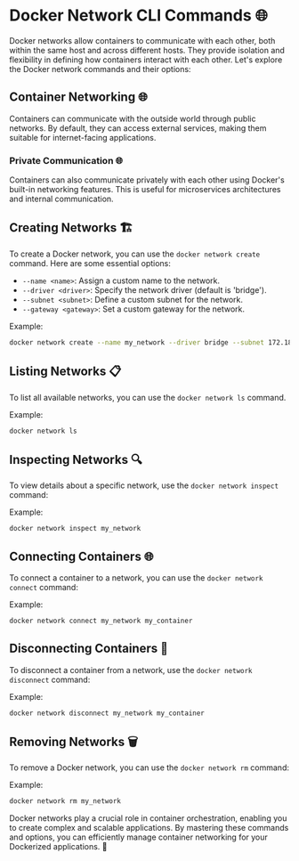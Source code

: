 # Docker Network CLI Commands 🌐

Docker networks allow containers to communicate with each other, both within the same host and across different hosts. They provide isolation and flexibility in defining how containers interact with each other. Let's explore the Docker network commands and their options:

## Container Networking 🌐

Containers can communicate with the outside world through public networks. By default, they can access external services, making them suitable for internet-facing applications.

### Private Communication 🌐

Containers can also communicate privately with each other using Docker's built-in networking features. This is useful for microservices architectures and internal communication.


## Creating Networks 🏗️

To create a Docker network, you can use the `docker network create` command. Here are some essential options:

- `--name <name>`: Assign a custom name to the network.
- `--driver <driver>`: Specify the network driver (default is 'bridge').
- `--subnet <subnet>`: Define a custom subnet for the network.
- `--gateway <gateway>`: Set a custom gateway for the network.

Example:
```bash
docker network create --name my_network --driver bridge --subnet 172.18.0.0/16 --gateway 172.18.0.1 my_network
```

## Listing Networks 📋

To list all available networks, you can use the `docker network ls` command.

Example:
```bash
docker network ls
```

## Inspecting Networks 🔍

To view details about a specific network, use the `docker network inspect` command:

Example:
```bash
docker network inspect my_network
```

## Connecting Containers 🌐

To connect a container to a network, you can use the `docker network connect` command:

Example:
```bash
docker network connect my_network my_container
```

## Disconnecting Containers 🚫

To disconnect a container from a network, use the `docker network disconnect` command:

Example:
```bash
docker network disconnect my_network my_container
```

## Removing Networks 🗑️

To remove a Docker network, you can use the `docker network rm` command:

Example:
```bash
docker network rm my_network
```

Docker networks play a crucial role in container orchestration, enabling you to create complex and scalable applications. By mastering these commands and options, you can efficiently manage container networking for your Dockerized applications. 🚀